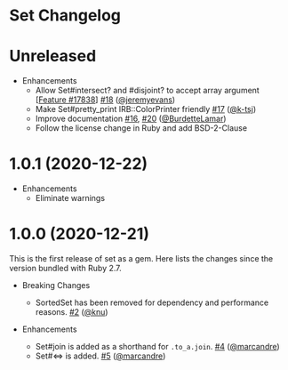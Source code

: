 # Set Changelog

# Unreleased

* Enhancements
  * Allow Set#intersect? and #disjoint? to accept array argument \[[Feature #17838][]] [#18][] ([@jeremyevans][])
  * Make Set#pretty_print IRB::ColorPrinter friendly [#17][] ([@k-tsj][])
  * Improve documentation [#16][], [#20][] ([@BurdetteLamar][])
  * Follow the license change in Ruby and add BSD-2-Clause

# 1.0.1 (2020-12-22)

* Enhancements
  * Eliminate warnings

# 1.0.0 (2020-12-21)

This is the first release of set as a gem.  Here lists the changes since the version bundled with Ruby 2.7.

* Breaking Changes
  * SortedSet has been removed for dependency and performance reasons. [#2][] ([@knu][])

* Enhancements
  * Set#join is added as a shorthand for `.to_a.join`. [#4][] ([@marcandre][])
  * Set#<=> is added. [#5][] ([@marcandre][])

[#2]: https://github.com/ruby/set/pull/2
[#4]: https://github.com/ruby/set/pull/4
[#5]: https://github.com/ruby/set/pull/5
[#16]: https://github.com/ruby/set/pull/16
[#17]: https://github.com/ruby/set/pull/17
[#18]: https://github.com/ruby/set/pull/18
[#20]: https://github.com/ruby/set/pull/20
[Feature #17838]: https://bugs.ruby-lang.org/issues/17838

[@BurdetteLamar]: https://github.com/BurdetteLamar
[@jeremyevans]: https://github.com/jeremyevans
[@k-tsj]: https://github.com/k-tsj
[@knu]: https://github.com/knu
[@marcandre]: https://github.com/marcandre
